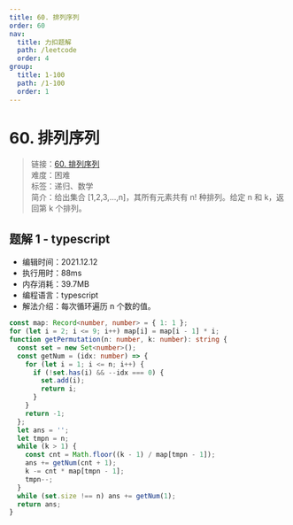 ```yaml
---
title: 60. 排列序列
order: 60
nav:
  title: 力扣题解
  path: /leetcode
  order: 4
group:
  title: 1-100
  path: /1-100
  order: 1
---
```


# 60. 排列序列

> 链接：[60. 排列序列](https://leetcode-cn.com/problems/permutation-sequence/)  
> 难度：困难  
> 标签：递归、数学  
> 简介：给出集合 [1,2,3,...,n]，其所有元素共有 n! 种排列。给定 n 和 k，返回第 k 个排列。

## 题解 1 - typescript

- 编辑时间：2021.12.12
- 执行用时：88ms
- 内存消耗：39.7MB
- 编程语言：typescript
- 解法介绍：每次循环遍历 n 个数的值。

```typescript
const map: Record<number, number> = { 1: 1 };
for (let i = 2; i <= 9; i++) map[i] = map[i - 1] * i;
function getPermutation(n: number, k: number): string {
  const set = new Set<number>();
  const getNum = (idx: number) => {
    for (let i = 1; i <= n; i++) {
      if (!set.has(i) && --idx === 0) {
        set.add(i);
        return i;
      }
    }
    return -1;
  };
  let ans = '';
  let tmpn = n;
  while (k > 1) {
    const cnt = Math.floor((k - 1) / map[tmpn - 1]);
    ans += getNum(cnt + 1);
    k -= cnt * map[tmpn - 1];
    tmpn--;
  }
  while (set.size !== n) ans += getNum(1);
  return ans;
}
```

